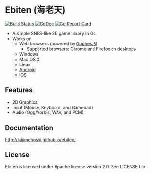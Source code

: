 # Ebiten (海老天)

[![Build Status](https://travis-ci.org/hajimehoshi/ebiten.svg?branch=master)](https://travis-ci.org/hajimehoshi/ebiten)
[![GoDoc](https://godoc.org/github.com/hajimehoshi/ebiten?status.svg)](http://godoc.org/github.com/hajimehoshi/ebiten)
[![Go Report Card](https://goreportcard.com/badge/github.com/hajimehoshi/ebiten)](https://goreportcard.com/report/github.com/hajimehoshi/ebiten)


* A simple SNES-like 2D game library in Go
* Works on
  * Web browsers (powered by [GopherJS](http://gopherjs.org/))
    * Supported browsers: Chrome and Firefox on desktops
  * Windows
  * Mac OS X
  * Linux
  * [Android](https://github.com/hajimehoshi/ebiten/wiki/Android)
  * [iOS](https://github.com/hajimehoshi/ebiten/wiki/iOS)

## Features

* 2D Graphics
* Input (Mouse, Keyboard, and Gamepad)
* Audio (Ogg/Vorbis, WAV, and PCM)

## Documentation

http://hajimehoshi.github.io/ebiten/

## License

Ebiten is licensed under Apache license version 2.0. See LICENSE file.

